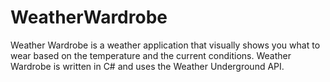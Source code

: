 # WeatherWardrobe
Weather Wardrobe is a weather application that visually shows you what to wear based on the temperature and the current conditions. Weather Wardrobe is written in C# and uses the Weather Underground API.

